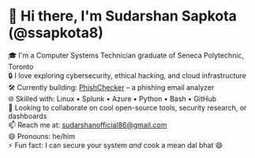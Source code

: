 # 👋 Hi there, I'm Sudarshan Sapkota (@ssapkota8)

🎓 I'm a Computer Systems Technician graduate of Seneca Polytechnic, Toronto  
🔒 I love exploring cybersecurity, ethical hacking, and cloud infrastructure  
🛠️ Currently building: [PhishChecker](https://ssapkota8.github.io/phishchecker/) – a phishing email analyzer  
🌐 Skilled with: Linux • Splunk • Azure • Python • Bash • GitHub  
🚀 Looking to collaborate on cool open-source tools, security research, or dashboards  
📫 Reach me at: sudarshanofficial86@gmail.com  
😄 Pronouns: he/him  
⚡ Fun fact: I can secure your system *and* cook a mean dal bhat 😄  
